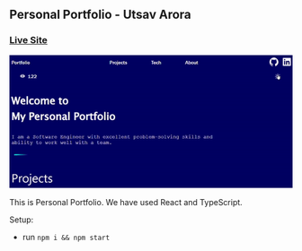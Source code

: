## Personal Portfolio - Utsav Arora

### [Live Site](https://personal-portfolio-utsav.netlify.app/)

![Portfolio Website](./public/assets/gifs/Utsav%20Arora%20Portfolio.gif)

This is Personal Portfolio. We have used React and TypeScript.

Setup:
- run ```npm i && npm start```

